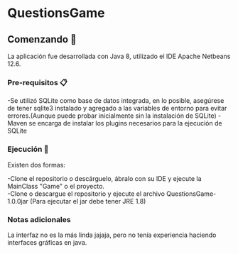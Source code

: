 # QuestionsGame

## Comenzando 🚀
La aplicación fue desarrollada con Java 8, utilizado el IDE Apache Netbeans 12.6.

### Pre-requisitos 📋
-Se utilizó SQLite como base de datos integrada, en lo posible, asegúrese de tener sqlite3 instalado y agregado a las variables de entorno para evitar errores.(Aunque puede probar inicialmente sin la instalación de SQLite)
-Maven se encarga de instalar los plugins necesarios para la ejecución de SQLite

### Ejecución 🔧
Existen dos formas:

-Clone el repositorio o descárguelo, ábralo con su IDE y ejecute la MainClass "Game" o el proyecto.  
-Clone o descargue el repositorio y ejecute el archivo QuestionsGame-1.0.0jar (Para ejecutar el jar debe tener JRE 1.8)

### Notas adicionales
La interfaz no es la más linda jajaja, pero no tenía experiencia haciendo interfaces gráficas en java.
